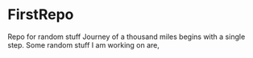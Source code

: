 # FirstRepo
Repo for random stuff 
Journey of a thousand miles begins with a single step.
Some random stuff I am working on are, 

